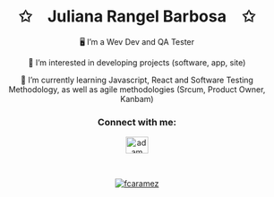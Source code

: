 <p align="center">
    <h1 align="center">✩&emsp;Juliana Rangel Barbosa&emsp;✩</h1>
</p>
<p align="center">🖥️ I’m a Wev Dev and QA Tester<p>
<p align="center">👀 I’m interested in developing projects (software, app, site)</p>
<p align="center">🌱 I’m currently learning Javascript, React and Software Testing Methodology, as well as agile methodologies (Srcum, Product Owner, Kanbam)</p>

<h3 align="center">Connect with me:</h3>
<p align="center">
  <a href="https://www.linkedin.com/in/juliana-rangel-barbosa/" target="_blank"><img align="center"
      src="https://raw.githubusercontent.com/rahuldkjain/github-profile-readme-generator/master/src/images/icons/Social/linked-in-alt.svg"
      alt="adam pithewan" height="30" width="40" /></a> 
</p>
<br>
<p align="center" target="_blank" >
    <a href="https://www.codewars.com/users/julianabarbosa/badges/large" >
    <img align="center"
    src="https://www.codewars.com/users/julianabarbosa/badges/large"
    alt="fcaramez" 
    bg_color=#808080/>
    </a>
</p>

<!---
julianarangelbarbosa/julianarangelbarbosa is a ✨ special ✨ repository because its `README.md` (this file) appears on your GitHub profile.
You can click the Preview link to take a look at your changes.
--->
